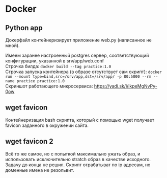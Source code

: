 # Docker

## Python app

Докерфайл контейнеризирует приложение web.py (написанное не мной).  <br />

Имеем заранее настроенный postgres сервер, соответствующий конфигурации, указанной в srv/app/web.conf <br />
Строчка билда: `docker build --tag practice:1.0` <br />
Строчка запуска контейнера (в образе отсутствует сам скрипт): `docker run --mount type=bind,src=/srv/app,dst=/srv/app/ -p 80:5000 --rm --name practice practice:1.0` <br />
Скриншот работающего микросервиса: https://yadi.sk/i/ikpeMgNvPy-0ow

## wget favicon

Контейнеризация bash скрипта, который с помощью wget получает favicon заданного в окружении сайта.

## wget favicon 2

Всё то же самое, но с попыткой максимально ужать образ, и использовать исключительно stratch образ в качестве исходного. <br />
Задачу до конца не решил. Скрипт отрабатыват по ip адресам, но доменные имена не резольвит.

